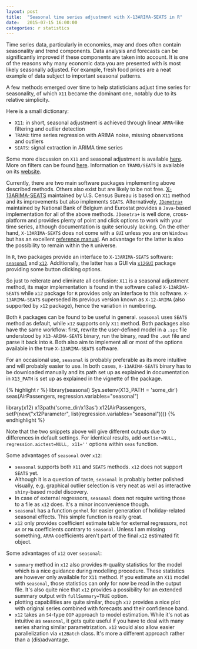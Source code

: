 ```yaml
---
layout: post
title:  "Seasonal time series adjustment with X-13ARIMA-SEATS in R"
date:   2015-07-15 16:00:00
categories: r statistics 
---
```


Time series data, particularly in economics, may and does often contain seasonality and trend components. Data analysis and forecasts can be significantly improved if these components are taken into account. It is one of the reasons why many economic data you are presented with is most likely seasonally adjusted. For example, fresh food prices are a neat example of data subject to important seasonal patterns.

A few methods emerged over time to help statisticians adjust time series for seasonality, of which `X11` became the dominant one, notably due to its relative simplicity.

Here is a small dictionary:
  * `X11`: in short, seasonal adjustment is achieved through linear `ARMA`-like filtering and outlier detection
  * `TRAMO`: time series regression with ARIMA noise, missing observations and outliers
  * `SEATS`: signal extraction in ARIMA time series

Some more discussion on `X11` and seasonal adjustment is available [here][gomezmaravall]. More on filters can be found [here][filterinfo]. Information on `TRAMO/SEATS` is available on its [website][tramoseats].

Currently, there are two main software packages implementing above described methods. Others also exist but are likely to be not free. [X-13ARIMA-SEATS][x13] maintained by U.S. Census Bureau is based on `X11` method and its improvements but also implements `SEATS`. Alternatively, [`JDemetra+`][demetra] maintained by National Bank of Belgium and Eurostat provides a `Java`-based implementation for all of the above methods. `JDemetra+` is well done, cross-platform and provides plenty of point and click options to work with your time series, although documentation is quite seriously lacking. On the other hand, `X-13ARIMA-SEATS` does not come with a `GUI` unless you are on `Windows` but has an excellent [reference manual][x13manual]. An advantage for the latter is also the possibility to remain within the `R` universe.

In `R`, two packages provide an interface to `X-13ARIMA-SEATS` software: [`seasonal`][cranseasonal] and [`x12`][cranx12]. Additionally, the latter has a GUI via [`x12GUI`][cranx12gui] package providing some button clicking options.

So just to reiterate and eliminate all confusion: `X11` is a seasonal adjustment method, its major implementation is found in the software called `X-13ARIMA-SEATS` while `x12` package for `R` provides only an interface to this software. `X-13ARIMA-SEATS` superseded its previous version known as `X-12-ARIMA` (also supported by `x12` package), hence the variation in numbering.

Both `R` packages can be found to be useful in general. `seasonal` uses `SEATS` method as default, while `x12` supports only `X11` method. Both packages also have the same workflow: first, rewrite the user-defined model in a `.spc` file understood by `X13-ARIMA-SEATS` binary, run the binary, read the `.out` file and parse it back into `R`. Both also aim to implement all or most of the options available in the true `X-13ARIMA-SEATS` software.

For an occasional use, `seasonal` is probably preferable as its more intuitive and will probably easier to use. In both cases, `X-13ARIMA-SEATS` binary has to be downloaded manually and its path set up as explained in documentation in `X13_PATH` is set up as explained in the vignette of the package.

{% highlight r %}
library(seasonal)
Sys.setenv(X13_PATH = 'some_dir')
seas(AirPassengers, regression.variables="seasonal")

library(x12)
x13path('some_dir/x13as')
x12(AirPassengers, setP(new("x12Parameter",
                        list(regression.variables="seasonal"))))
{% endhighlight %}

Note that the two snippets above will give different outputs due to differences in default settings. For identical results, add `outlier=NULL, regression.aictest=NULL, x11=''` options within `seas` function.

Some advantages of `seasonal` over `x12`:
  * `seasonal` supports both `X11` and `SEATS` methods. `x12` does not support `SEATS` yet.
  * Although it is a question of taste, `seasonal` is probably better polished visually, e.g. graphical outlier selection is very neat as well as interactive `shiny`-based model discovery.
  * In case of external regressors, `seasonal` does not require writing those to a file as `x12` does. It's a minor inconvenience though.
  * `seasonal` has a function `genhol` for easier generation of holiday-related seasonal effects. This simple function is really great.
  * `x12` only provides coefficient estimate table for external regressors, not `AR` or `MA` coefficients contrary to `seasonal`. Unless I am missing something, `ARMA` coefficients aren't part of the final `x12` estimated fit object.

Some advantages of `x12` over `seasonal`:
  * `summary` method in `x12` also provides `M`-quality statistics for the model which is a nice guidance during modelling procedure. These statistics are however only available for `X11` method. If you estimate an `X11` model with `seasonal`, those statistics can only for now be read in the output file. It's also quite nice that `x12` provides a possibility for an extended summary output with `fullSummary=TRUE` option.
  * plotting capabilities are quite similar, though `x12` provides a nice plot with original series combined with forecasts and their confidence band.
  * `x12` takes an `S4`-type `OOP` approach to model estimation. While it's not as intuitive as `seasonal`, it gets quite useful if you have to deal with many series sharing similar parametrization. `x12` would also allow easier parallelization via `x12Batch` class. It's more a different approach rather than a (dis)advantage.

[gomezmaravall]: http://www.bde.es/f/webbde/SES/servicio/software/tramo/sasex.pdf
[filterinfo]: http://www.abs.gov.au/websitedbs/d3310114.nsf/51c9a3d36edfd0dfca256acb00118404/5fc845406def2c3dca256ce100188f8e!OpenDocument
[tramoseats]: http://www.bde.es/bde/en/secciones/servicios/Profesionales/Programas_estadi/Programas_estad_d9fa7f3710fd821.html
[demetra]: https://github.com/jdemetra/jdemetra-app/releases
[x13]: https://www.census.gov/srd/www/x13as
[x13manual]: https://www.census.gov/ts/x13as/docX13AS.pdf
[cranseasonal]: http://cran.r-project.org/web/packages/seasonal/index.html
[cranx12]: http://cran.r-project.org/web/packages/x12/index.html
[cranx12gui]: http://cran.r-project.org/web/packages/x12GUI/index.html
